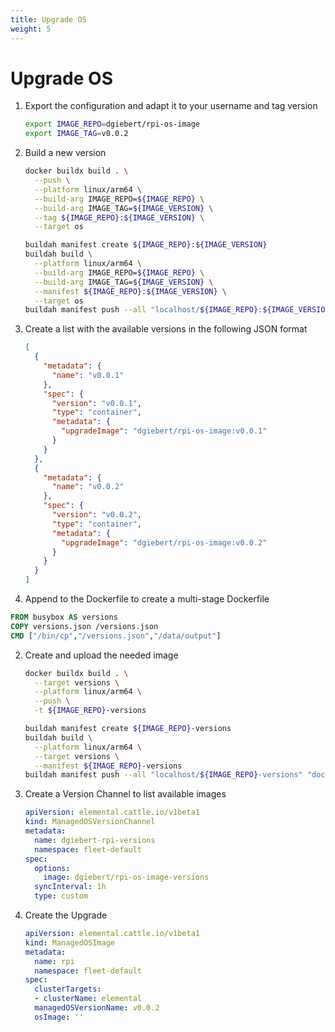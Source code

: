 ```yaml
---
title: Upgrade OS
weight: 5
---
```


# Upgrade OS

1. Export the configuration and adapt it to your username and tag version
    ```sh
    export IMAGE_REPO=dgiebert/rpi-os-image
    export IMAGE_TAG=v0.0.2
    ```
1. Build a new version
    ```sh
    docker buildx build . \
      --push \
      --platform linux/arm64 \
      --build-arg IMAGE_REPO=${IMAGE_REPO} \
      --build-arg IMAGE_TAG=${IMAGE_VERSION} \
      --tag ${IMAGE_REPO}:${IMAGE_VERSION} \
      --target os
    ```
    ```sh
    buildah manifest create ${IMAGE_REPO}:${IMAGE_VERSION}
    buildah build \
      --platform linux/arm64 \
      --build-arg IMAGE_REPO=${IMAGE_REPO} \
      --build-arg IMAGE_TAG=${IMAGE_VERSION} \
      --manifest ${IMAGE_REPO}:${IMAGE_VERSION} \
      --target os
    buildah manifest push --all "localhost/${IMAGE_REPO}:${IMAGE_VERSION}" "docker://docker.io/${IMAGE_REPO}:${IMAGE_VERSION}"
    ```
1. Create a list with the available versions in the following JSON format
    ```json
    [
      {
        "metadata": {
          "name": "v0.0.1"
        },
        "spec": {
          "version": "v0.0.1",
          "type": "container",
          "metadata": {
            "upgradeImage": "dgiebert/rpi-os-image:v0.0.1"
          }
        }
      },
      {
        "metadata": {
          "name": "v0.0.2"
        },
        "spec": {
          "version": "v0.0.2",
          "type": "container",
          "metadata": {
            "upgradeImage": "dgiebert/rpi-os-image:v0.0.2"
          }
        }
      }
    ]
    ```
1. Append to the Dockerfile to create a multi-stage Dockerfile
  ```Dockerfile
  FROM busybox AS versions
  COPY versions.json /versions.json
  CMD ["/bin/cp","/versions.json","/data/output"]
  ```
2. Create and upload the needed image
    ```sh
    docker buildx build . \
      --target versions \
      --platform linux/arm64 \
      --push \
      -t ${IMAGE_REPO}-versions
    ```
    ```sh
    buildah manifest create ${IMAGE_REPO}-versions
    buildah build \
      --platform linux/arm64 \
      --target versions \
      --manifest ${IMAGE_REPO}-versions
    buildah manifest push --all "localhost/${IMAGE_REPO}-versions" "docker://docker.io/${IMAGE_REPO}-versions"
    ```
3. Create a Version Channel to list available images
    ```yaml
    apiVersion: elemental.cattle.io/v1beta1
    kind: ManagedOSVersionChannel
    metadata:
      name: dgiebert-rpi-versions
      namespace: fleet-default
    spec:
      options:
        image: dgiebert/rpi-os-image-versions
      syncInterval: 1h
      type: custom
    ```
4. Create the Upgrade
    ```yaml
    apiVersion: elemental.cattle.io/v1beta1
    kind: ManagedOSImage
    metadata:
      name: rpi
      namespace: fleet-default
    spec:
      clusterTargets:
      - clusterName: elemental
      managedOSVersionName: v0.0.2
      osImage: ''
    ```